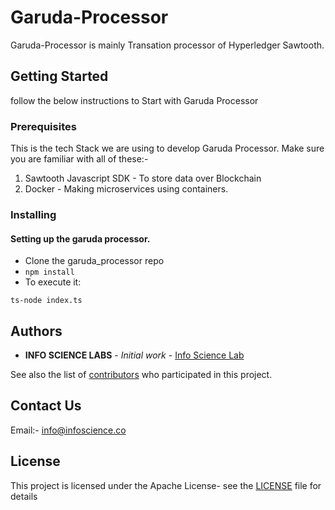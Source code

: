 # Garuda-Processor
Garuda-Processor is mainly Transation processor of Hyperledger Sawtooth.

## Getting Started

follow the below instructions to Start with Garuda Processor

### Prerequisites
This is the tech Stack we are using to develop Garuda Processor. Make sure you are familiar with all of these:-
1. Sawtooth Javascript SDK - To store data over Blockchain
2. Docker - Making microservices using containers.




### Installing
#### Setting up the garuda processor.
* Clone the garuda_processor repo
* ``` npm install ```
* To execute it: 
```
ts-node index.ts

```


## Authors

* **INFO SCIENCE LABS** - *Initial work* - [Info Science Lab](https://github.com/Infosciencelabsdev)

See also the list of [contributors](https://github.com/Infosciencelabsdev/Garuda/graphs/contributors) who participated in this project.

## Contact Us
  Email:- info@infoscience.co
## License
This project is licensed under the Apache License- see the [LICENSE](https://github.com/Infosciencelabsdev/Garuda-Processor/blob/add-license-1/LICENSE) file for details


